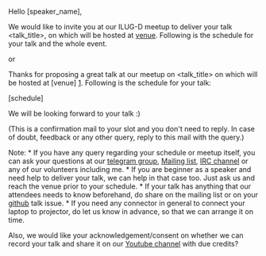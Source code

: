 Hello [speaker_name],

We would like to invite you at our ILUG-D meetup to deliver your talk <talk_title>, on <date> which will be hosted at [venue][1]. Following is the schedule for your talk and the whole event.

or

Thanks for proposing a great talk at our meetup on <talk_title> on <date> which will be hosted at [venue] [1]. Following is the schedule for your talk: 

[schedule]

We will be looking forward to your talk :)

(This is a confirmation mail to your slot and you don't need to reply. In case of doubt, feedback or any other query, reply to this mail with the query.)

Note: 
    * If you have any query regarding your schedule or meetup itself, you can ask your questions at our [telegram group][2], [Mailing list][3], [IRC channel][4] or any of our volunteers including me. 
    * If you are beginner as a speaker and need help to deliver your talk, we can help in that case too. Just ask us and reach the venue prior to your schedule.
    * If your talk has anything that our attendees needs to know beforehand, do share on the mailing list or on your [github][5] talk issue.
    * If you need any connector in general to connect your laptop to projector, do let us know in advance, so that we can arrange it on time.

Also, we would like your acknowledgement/consent on whether we can record your talk and share it on our [Youtube channel][6] with due credits? 

[1]: [location_map_link]
[2]: https://t.me/joinchat/AAAAAEAc48wCHkUXViXBcg
[3]: http://frodo.hserus.net/mailman/listinfo/ilugd
[4]: https://webchat.freenode.net/?channels=linuxindia
[5]: https://github.com/ILUGD/talks/issues
[6]: https://www.youtube.com/channel/UCQ4jkid1GjrmEQxWZCbD_Eg
